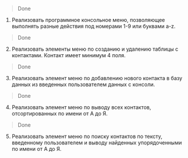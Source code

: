 >Done
1. Реализовать программное консольное меню, позволяющее выполнять разные действия под 
    номерами 1-9 или буквами a-z.

>Done
2. Реализовать элементы меню по созданию и удалению таблицы с контактами.
    Контакт имеет минимум 4 поля.

>Done
3. Реализовать элемент меню по добавлению нового контакта в базу данных
    из введенных пользователем данных с консоли.

>Done
4. Реализовать элемент меню по выводу всех контактов, отсортированных
    по имени от А до Я.

>Done    
5. Реализовать элемент меню по поиску контактов по тексту, введенному пользователем
    и выводу найденных упорядоченными по имени от А до Я.   